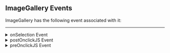                               

ImageGallery Events
-------------------

ImageGallery has the following event associated with it:

* * *


<details close markdown="block"><summary>onSelection Event</summary>

* * *

An event callback that is invoked by the platform when an Image is selected in ImageGallery.

### Syntax

```

onSelection
```

### Read/Write

Read + Write

### Example

```

//The below function is the callback for onSelection event
function onSelCallBck(imgGal)
{
	alert("onSelection call back triggered");
}

//Defining the properties for ImageGallery with onSelection:onSelCallBck
var imgGalBasic = { id: "imgGallery",
	isVisible: true, 
	skin: "gradroundfocusbtn",
	focusSkin: "gradroundfocusbtn",
	imageWhileDownloading: "ApplicationIcon.png",
	imageWhenFailed: "AppIcon.png",
	selectedIndex:3, 
	spaceBetweenImages: 50,
	**onSelection:onSelCallBck**}

var imgGalLayout = {containerWeight:100}

var imgGalPSP = {itemsPerRow:3};

//Creating the ImageGallery.
var imgGallery = new voltmx.ui.ImageGallery2(imgGalBasic,imgGalLayout,imgGalPSP);
```

### Platform Availability

Available in the IDE.

Available on all platforms.

* * *

</details>
<details close markdown="block"><summary>postOnclickJS Event</summary>

* * *

This event allows the developer to execute custom javascript function after the _onClick_ callback of the ImageGallery is invoked. This is applicable only for Mobile Web channel.The function must exist in a javascript file under project>module>js folder.

### Syntax

```

postOnclickJS
```

### Read/Write

Read + Write

### Remarks

In for the events preOnclickJS and postOnclickJS you cannot access application model or APIs, as these functions are executed in browser whereas the remaining JavaScript modules are executed in server. For these events you can access browser objects ( window, document etc..) to change UI or perform some validation before server event. If the event preOnclickJS returns true, only then the request is sent to server for subsequent action. You have to specify the modules to be loaded in browser using import JavaScript tab, only then these files get included in.html script tag otherwise you will not be able to access the objects defined in those modules.

### Example

```

//The below function is the callback for postOnclickJS event.
function postOnclickCallBck(imgGal)
{
	alert("PostOnclick call back triggered");
}

//Defining the properties for ImageGallery with postOnclickJS:postOnclickCallBck
var imgGalBasic = { id: "imgGallery",
	isVisible: true,skin: "gradroundfocusbtn",
	focusSkin: "gradroundfocusbtn",
	imageWhileDownloading: "ApplicationIcon.png",
	imageWhenFailed: "AppIcon.png",
	selectedIndex:3, 
	spaceBetweenImages: 50}

var imgGalLayout = {containerWeight:100}

var imgGalPSP = {itemsPerRow:3, **postOnclickJS:postOnclickCallBck**};
	
//Creating the ImageGallery.
var imgGallery = new voltmx.ui.ImageGallery2(imgGalBasic,imgGalLayout,imgGalPSP);
```

### Platform Availability

Available in the IDE.

Available on Server side Mobile Web (Advanced) platform only.

* * *

</details>
<details close markdown="block"><summary>preOnclickJS Event</summary>

* * *

This event allows the developer to execute custom javascript function when the ImageGallery is invoked. This is applicable only for Mobile Web channel. The function must exist in a javascript file under project>module>js folder.

### Syntax

```

preOnclickJS
```

### Read/Write

Read + Write

### Remarks

In for the events preOnclickJS and postOnclickJS you cannot access application model or APIs, as these functions are executed in browser whereas the remaining JavaScript modules are executed in server. For these events you can access browser objects ( window, document etc..) to change UI or perform some validation before server event. If the event preOnclickJS returns true, only then the request is sent to server for subsequent action. You have to specify the modules to be loaded in browser using import JavaScript tab, only then these files get included in.html script tag otherwise you will not be able to access the objects defined in those modules.

### Example

```

//The below function is the callback for preOnclickJS event
function preOnclickCallBck(imgGal)
{
	alert("PreOnclick call back triggered");
}

//Defining the properties for ImageGallery with preOnclickJS:preOnclickCallBck
var imgGalBasic = { id: "imgGallery",
	isVisible: true, 
	skin: "gradroundfocusbtn",
	focusSkin: "gradroundfocusbtn",
	imageWhileDownloading: "ApplicationIcon.png",
	imageWhenFailed: "AppIcon.png",
	selectedIndex:3, 
	spaceBetweenImages: 50}

var imgGalLayout = {containerWeight:100}

var imgGalPSP = {itemsPerRow:3, **preOnclickJS:preOnclickCallBck**};

//Creating the ImageGallery.
var imgGallery = new voltmx.ui.ImageGallery2(imgGalBasic,imgGalLayout,imgGalPSP);
```

### Platform Availability

Available in the IDE.

Available on Server side Mobile Web (BJS and Advanced) platform only.

* * *

</details>